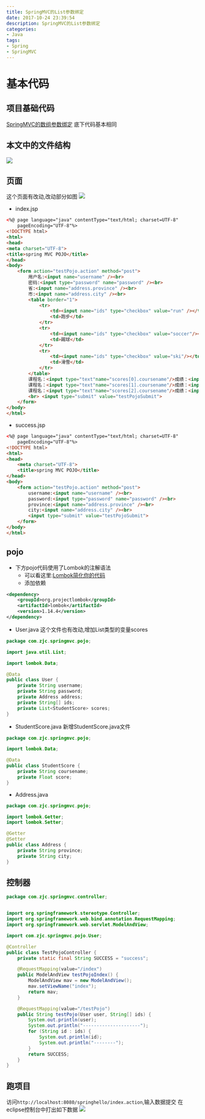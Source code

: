 ```yaml
---
title: SpringMVC的List参数绑定
date: 2017-10-24 23:39:54
description: SpringMVC的List参数绑定
categories:
- Java
tags:
- Spring
- SpringMVC
---
```

#  基本代码
##  项目基础代码
[SpringMVC的数组参数绑定](/2017/10/24/SpringMVC的数组参数绑定/)
底下代码基本相同

##  本文中的文件结构

![](../images/springmvc/20191024003.png)

##  页面
这个页面有改动,改动部分如图
![](../images/springmvc/20191024001.png)
+   index.jsp
```html
<%@ page language="java" contentType="text/html; charset=UTF-8"
	pageEncoding="UTF-8"%>
<!DOCTYPE html>
<html>
<head>
<meta charset="UTF-8">
<title>spring MVC POJO</title>
</head>
<body>
	<form action="testPojo.action" method="post">
		用户名:<input name="username" /><br>
		密码:<input type="password" name="password" /><br>
		省:<input name="address.province" /><br>
		市:<input name="address.city" /><br>
		<table border="1">
			<tr>
				<td><input name="ids" type="checkbox" value="run" /></td>
				<td>跑步</td>
			</tr>
			<tr>
				<td><input name="ids" type="checkbox" value="soccer"/></td>
				<td>踢球</td>
			</tr>
			<tr>
				<td><input name="ids" type="checkbox" value="ski"/></td>
				<td>滑雪</td>
			</tr>
		</table>
		课程名：<input type="text"name="scores[0].coursename"/>成绩：<input type="text"name="scores[0].score"/><br/>
		课程名：<input type="text"name="scores[1].coursename"/>成绩：<input type="text"name="scores[1].score"/><br/>
		课程名：<input type="text"name="scores[2].coursename"/>成绩：<input type="text"name="scores[2].score"/><br/>
		<br> <input type="submit" value="testPojoSubmit">
	</form>
</body>
</html>
```

+   success.jsp
```html
<%@ page language="java" contentType="text/html; charset=UTF-8"
	pageEncoding="UTF-8"%>
<!DOCTYPE html>
<html>
<head>
	<meta charset="UTF-8">
	<title>spring MVC POJO</title>
</head>
<body>
	<form action="testPojo.action" method="post">
		username:<input name="username" /><br>
		password:<input	type="password" name="password" /><br>
		province:<input	name="address.province" /><br>
		city:<input name="address.city" /><br>
		<input type="submit" value="testPojoSubmit">
	</form>
</body>
</html>
```
##  pojo
+   下方pojo代码使用了Lombok的注解语法
    -   可以看这里:[Lombok简化你的代码](/2017/10/23/Lombok简化你的代码/)
    -   添加依赖
```xml
<dependency>
    <groupId>org.projectlombok</groupId>
    <artifactId>lombok</artifactId>
    <version>1.14.4</version>
</dependency>
```

+	User.java
这个文件也有改动,增加List类型的变量scores
```java
package com.zjc.springmvc.pojo;

import java.util.List;

import lombok.Data;

@Data
public class User {
	private String username;
	private String password;
	private Address address;
	private String[] ids;
	private List<StudentScore> scores;
}
```

+	StudentScore.java
新增StudentScore.java文件
```java
package com.zjc.springmvc.pojo;

import lombok.Data;

@Data
public class StudentScore {
	private String coursename;
    private Float score;
}
```

+ Address.java
```java
package com.zjc.springmvc.pojo;

import lombok.Getter;
import lombok.Setter;

@Getter
@Setter
public class Address {
	private String province;
	private String city;
}

```

##  控制器
```java
package com.zjc.springmvc.controller;


import org.springframework.stereotype.Controller;
import org.springframework.web.bind.annotation.RequestMapping;
import org.springframework.web.servlet.ModelAndView;

import com.zjc.springmvc.pojo.User;

@Controller
public class TestPojoController {
	private static final String SUCCESS = "success";

	@RequestMapping(value="/index")
	public ModelAndView testPojoIndex() {
		ModelAndView mav = new ModelAndView();
		mav.setViewName("index");
		return mav;
	}

	@RequestMapping(value="/testPojo")
	public String testPojo(User user, String[] ids) {
		System.out.println(user);
		System.out.println("---------------------");
		for (String id : ids) {
			System.out.println(id);
			System.out.println("--------");
		}
		return SUCCESS;
	}
}

```

##   跑项目
访问`http://localhost:8080/springhello/index.action`,输入数据提交
在eclipse控制台中打出如下数据
![](../images/springmvc/20191024002.png)
